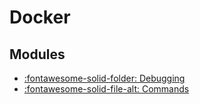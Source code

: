 Docker
===

Modules
---

- [:fontawesome-solid-folder: Debugging](debugging/index.md)
- [:fontawesome-solid-file-alt: Commands](commands.md)
